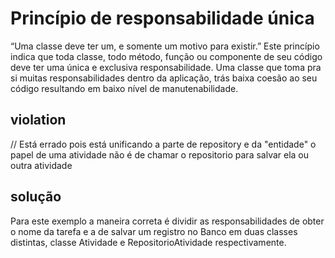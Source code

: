 # Princípio de responsabilidade única
“Uma classe deve ter um, e somente um motivo para existir.”
Este princípio indica que toda classe, todo método, função ou componente de seu código deve ter uma única e exclusiva responsabilidade. Uma classe que toma pra si muitas responsabilidades dentro da aplicação, trás baixa coesão ao seu código resultando em baixo nível de manutenabilidade.


## violation

// Está errado pois está unificando a parte de repository e da "entidade"
o papel de uma atividade não é de chamar o repositorio para salvar ela ou outra atividade


## solução

Para este exemplo a maneira correta é dividir as responsabilidades de obter o nome da tarefa e a de salvar um registro no Banco em duas classes distintas, classe Atividade e RepositorioAtividade respectivamente.
